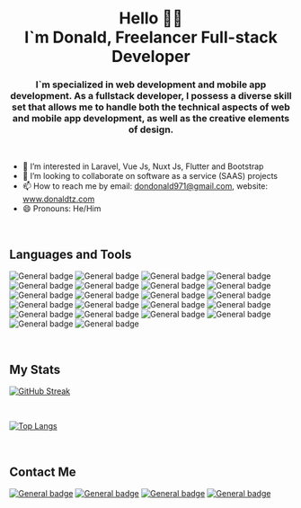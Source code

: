 <h1 align="center">Hello 👋🏼 <br> I`m Donald, Freelancer Full-stack Developer</h1>
<h3 align="center">I`m specialized in web development and mobile app development. As a fullstack developer, I possess a diverse skill set that allows me to handle both the technical aspects of web and mobile app development, as well as the creative elements of design.</h3>

<br>

- 👀 I’m interested in Laravel, Vue Js, Nuxt Js, Flutter and Bootstrap
- 💞️ I’m looking to collaborate on software as a service (SAAS) projects
- 📫 How to reach me by email: dondonald971@gmail.com, website: www.donaldtz.com
- 😄 Pronouns: He/Him

<br>

## Languages and Tools
![General badge](https://img.shields.io/badge/Laravel-FF2D20?style=for-the-badge&logo=laravel&logoColor=white)
![General badge](https://img.shields.io/badge/Vue%20js-35495E?style=for-the-badge&logo=vuedotjs&logoColor=4FC08D)
![General badge](https://img.shields.io/badge/Vuetify-1867C0?style=for-the-badge&logo=vuetify&logoColor=white)
![General badge](https://img.shields.io/badge/nuxt%20js-00C58E?style=for-the-badge&logo=nuxtdotjs&logoColor=white)
![General badge](https://img.shields.io/badge/Flutter-02569B?style=for-the-badge&logo=flutter&logoColor=white)
![General badge](https://img.shields.io/badge/Dart-0175C2?style=for-the-badge&logo=dart&logoColor=white)
![General badge](https://img.shields.io/badge/axios-671ddf?&style=for-the-badge&logo=axios&logoColor=white)
![General badge](https://img.shields.io/badge/Bootstrap-563D7C?style=for-the-badge&logo=bootstrap&logoColor=white)
![General badge](https://img.shields.io/badge/JavaScript-323330?style=for-the-badge&logo=javascript&logoColor=F7DF1E)
![General badge](https://img.shields.io/badge/HTML5-E34F26?style=for-the-badge&logo=html5&logoColor=white)
![General badge](http://img.shields.io/badge/-PHPStorm-181717?style=for-the-badge&logo=phpstorm&logoColor=white)
![General badge](https://img.shields.io/badge/Visual_Studio_Code-0078D4?style=for-the-badge&logo=visual%20studio%20code&logoColor=white)
![General badge](https://img.shields.io/badge/Vercel-000000?style=for-the-badge&logo=vercel&logoColor=white)
![General badge](https://img.shields.io/badge/Capacitor-119EFF?style=for-the-badge&logo=Capacitor&logoColor=white)
![General badge](https://img.shields.io/badge/Ionic-3880FF?style=for-the-badge&logo=ionic&logoColor=white)
![General badge](https://img.shields.io/badge/Android-3DDC84?style=for-the-badge&logo=android&logoColor=white)
![General badge](https://img.shields.io/badge/Kali_Linux-557C94?style=for-the-badge&logo=kali-linux&logoColor=white)
![General badge](https://img.shields.io/badge/Linux-FCC624?style=for-the-badge&logo=linux&logoColor=black)
![General badge](https://img.shields.io/badge/mac%20os-000000?style=for-the-badge&logo=apple&logoColor=white)
![General badge](https://img.shields.io/badge/Ubuntu-E95420?style=for-the-badge&logo=ubuntu&logoColor=white)
![General badge](https://img.shields.io/badge/Windows-0078D6?style=for-the-badge&logo=windows&logoColor=white)
![General badge](https://img.shields.io/badge/Windows_11-0078d4?style=for-the-badge&logo=windows-11&logoColor=white)

<br>

## My Stats
[![GitHub Streak](http://github-readme-streak-stats.herokuapp.com?user=donald6414&theme=dark&date_format=M%20j%5B%2C%20Y%5D)](https://git.io/streak-stats)

<br>

[![Top Langs](https://github-readme-stats.vercel.app/api/top-langs/?username=donald6414&layout=compact&langs_count=10)](https://github.com/anuraghazra/github-readme-stats)

<br>

## Contact Me
[![General badge](https://img.shields.io/badge/Gmail-D14836?style=for-the-badge&logo=gmail&logoColor=white)](MailTo:dondonald971@gmail.com)
[![General badge](https://img.shields.io/badge/Facebook-1877F2?style=for-the-badge&logo=facebook&logoColor=white)](https://web.facebook.com/profile.php?id=100012457006904)
[![General badge](https://img.shields.io/badge/Instagram-E4405F?style=for-the-badge&logo=instagram&logoColor=white)](https://www.instagram.com/donald6414/)
[![General badge](https://img.shields.io/badge/website-000000?style=for-the-badge&logo=About.me&logoColor=white)](https://www.donaldtz.com)
